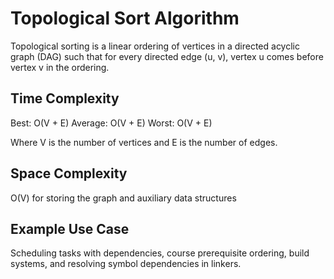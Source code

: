 # Topological Sort Algorithm

Topological sorting is a linear ordering of vertices in a directed acyclic graph (DAG) such that for every directed edge (u, v), vertex u comes before vertex v in the ordering.

## Time Complexity

Best: O(V + E)
Average: O(V + E)
Worst: O(V + E)

Where V is the number of vertices and E is the number of edges.

## Space Complexity

O(V) for storing the graph and auxiliary data structures

## Example Use Case

Scheduling tasks with dependencies, course prerequisite ordering, build systems, and resolving symbol dependencies in linkers.
